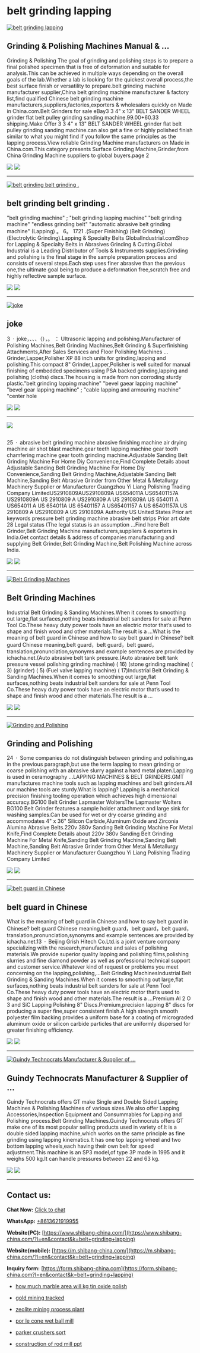 # belt grinding lapping

<a href="https://swt.shibang-china.com/?l=en&img&k=belt+grinding+lapping" target="_blank">![belt grinding lapping](http://static.shibang-china.com/all-800x300/71.jpg)</a>

## Grinding &amp; Polishing Machines Manual &amp; …
Grinding &amp; Polishing The goal of grinding and polishing steps is to prepare a final polished specimen that is free of deformation and suitable for analysis.This can be achieved in multiple ways depending on the overall goals of the lab.Whether a lab is looking for the quickest overall process,the best surface finish or versatility to prepare.belt grinding machine manufacturer supplier,China belt grinding machine manufacturer &amp; factory list,find qualified Chinese belt grinding machine manufacturers,suppliers,factories,exporters &amp; wholesalers quickly on Made in China.com.Belt Grinders for sale eBay3 3 4&quot; x 13&quot; BELT SANDER WHEEL grinder flat belt pulley grinding sanding machine.$99.00 +$60.33 shipping.Make Offer 3 3 4&quot; x 13&quot; BELT SANDER WHEEL grinder flat belt pulley grinding sanding machine.can also get a fine or highly polished finish similar to what you might find if you follow the same principles as the lapping process.View reliable Grinding Machine manufacturers on Made in China.com.This category presents Surface Grinding Machine,Grinder,from China Grinding Machine suppliers to global buyers.page 2


<a href="https://whatsapp.shibangsoft.com/WhatsApp.php" target="_blank" title="WhatsApp">![](http://static.shibang-china.com/icon/whatsapp.png)</a> <a href="https://swt.shibang-china.com/?l=en&icon&k=belt+grinding+lapping" target="_blank">![](http://static.shibang-china.com/icon/chat-en.png)</a>

---

<a href="https://swt.shibang-china.com/?l=en&img&k=belt+grinding+lapping" target="_blank">![belt grinding belt grinding .](http://static.shibang-china.com/all-800x300/752.jpg)</a>

## belt grinding belt grinding .
&quot;belt grinding machine&quot; ; &quot;belt grinding lapping machine&quot; &quot;belt grinding machine&quot; &quot;endless grinding belt&quot; &quot;automatic abrasive belt grinding machine&quot; (Lapping) 。 6。 1721 .(Super Finishing) (Belt Grinding) (Electrolytic Grinding).Lapping &amp; Specialty Belts GlobalIndustrial.comShop for Lapping &amp; Specialty Belts in Abrasives Grinding &amp; Cutting.Global Industrial is a Leading Distributor of Tools &amp; Instruments supplies.Grinding and polishing is the final stage in the sample preparation process and consists of several steps.Each step uses finer abrasive than the previous one,the ultimate goal being to produce a deformation free,scratch free and highly reflective sample surface.


<a href="https://whatsapp.shibangsoft.com/WhatsApp.php" target="_blank" title="WhatsApp">![](http://static.shibang-china.com/icon/whatsapp.png)</a> <a href="https://swt.shibang-china.com/?l=en&icon&k=belt+grinding+lapping" target="_blank">![](http://static.shibang-china.com/icon/chat-en.png)</a>

---

<a href="https://swt.shibang-china.com/?l=en&img&k=belt+grinding+lapping" target="_blank">![joke](http://static.shibang-china.com/all-800x300/238.jpg)</a>

## joke
3&ensp;&#0183;&ensp;joke，、、、（），。 ： Ultrasonic lapping and polishing.Manufacturer of Polishing Machines,Belt Grinding Machines,Belt Grinding &amp; Superfinishing Attachments,After Sales Services and Floor Polishing Machines …Grinder,Lapper,Polisher XP 88 inch units for grinding,lapping and polishing.This compact 8&quot; Grinder,Lapper,Polisher is well suited for manual finishing of embedded specimens using PSA backed grinding,lapping and polishing (cloths) discs.The housing is made from non corroding sturdy plastic.&quot;belt grinding lapping machine&quot; &quot;bevel gaear lapping machine&quot; &quot;bevel gear lapping machine&quot; ; &quot;cable lapping and armouring machine&quot; &quot;center hole


<a href="https://whatsapp.shibangsoft.com/WhatsApp.php" target="_blank" title="WhatsApp">![](http://static.shibang-china.com/icon/whatsapp.png)</a> <a href="https://swt.shibang-china.com/?l=en&icon&k=belt+grinding+lapping" target="_blank">![](http://static.shibang-china.com/icon/chat-en.png)</a>

---

<a href="https://swt.shibang-china.com/?l=en&img&k=belt+grinding+lapping" target="_blank">![](http://static.shibang-china.com/all-800x300/924.jpg)</a>

## 
25&ensp;&#0183;&ensp;abrasive belt grinding machine abrasive finishing machine air drying machine air shot blast machine.gear teeth lapping machine gear tooth chamfering machine gear tooth grinding machine.Adjustable Sanding Belt Grinding Machine For Home Diy Convenience,Find Complete Details about Adjustable Sanding Belt Grinding Machine For Home Diy Convenience,Sanding Belt Grinding Machine,Adjustable Sanding Belt Machine,Sanding Belt Abrasive Grinder from Other Metal &amp; Metallurgy Machinery Supplier or Manufacturer Guangzhou Yi Liang Polishing Trading Company LimitedUS2910809AUS2910809A US654011A US65401157A US2910809A US 2910809 A US2910809 A US 2910809A US 654011 A US654011 A US 654011A US 65401157 A US65401157 A US 65401157A US 2910809 A US2910809 A US 2910809A Authority US United States Prior art keywords pressure belt grinding machine abrasive belt strips Prior art date 28 Legal status (The legal status is an assumption …Find here Belt Grinder,Belt Grinding Machine manufacturers,suppliers &amp; exporters in India.Get contact details &amp; address of companies manufacturing and supplying Belt Grinder,Belt Grinding Machine,Belt Polishing Machine across India.


<a href="https://whatsapp.shibangsoft.com/WhatsApp.php" target="_blank" title="WhatsApp">![](http://static.shibang-china.com/icon/whatsapp.png)</a> <a href="https://swt.shibang-china.com/?l=en&icon&k=belt+grinding+lapping" target="_blank">![](http://static.shibang-china.com/icon/chat-en.png)</a>

---

<a href="https://swt.shibang-china.com/?l=en&img&k=belt+grinding+lapping" target="_blank">![Belt Grinding Machines](http://static.shibang-china.com/all-800x300/978.jpg)</a>

## Belt Grinding Machines
Industrial Belt Grinding &amp; Sanding Machines.When it comes to smoothing out large,flat surfaces,nothing beats industrial belt sanders for sale at Penn Tool Co.These heavy duty power tools have an electric motor that’s used to shape and finish wood and other materials.The result is a …What is the meaning of belt guard in Chinese and how to say belt guard in Chinese? belt guard Chinese meaning,belt guard，belt guard，belt guard，translation,pronunciation,synonyms and example sentences are provided by ichacha.net.(Auto abrasive belt tank pressure.(Auto abrasive belt tank pressure vessel polishing grinding machine) ( 16) (stone grinding machine) ( 3) (grinder) ( 5) (Fuel valve lapping machine) ( 17)Industrial Belt Grinding &amp; Sanding Machines.When it comes to smoothing out large,flat surfaces,nothing beats industrial belt sanders for sale at Penn Tool Co.These heavy duty power tools have an electric motor that’s used to shape and finish wood and other materials.The result is a …


<a href="https://whatsapp.shibangsoft.com/WhatsApp.php" target="_blank" title="WhatsApp">![](http://static.shibang-china.com/icon/whatsapp.png)</a> <a href="https://swt.shibang-china.com/?l=en&icon&k=belt+grinding+lapping" target="_blank">![](http://static.shibang-china.com/icon/chat-en.png)</a>

---

<a href="https://swt.shibang-china.com/?l=en&img&k=belt+grinding+lapping" target="_blank">![Grinding and Polishing](http://static.shibang-china.com/all-800x300/1045.jpg)</a>

## Grinding and Polishing
24&ensp;&#0183;&ensp;Some companies do not distinguish between grinding and polishing,as in the previous paragraph,but use the term lapping to mean grinding or coarse polishing with an abrasive slurry against a hard metal platen.Lapping is used in ceramography …LAPPING MACHINES &amp; BELT GRINDERS.GMT manufactures machine tools such as lapping machines and belt grinders.All our machine tools are sturdy.What is lapping? Lapping is a mechanical precision finishing tooling operation which achieves high dimensional accuracy.BG100 Belt Grinder Lapmaster WoltersThe Lapmaster Wolters BG100 Belt Grinder features a sample holder attachment and large sink for washing samples.Can be used for wet or dry coarse grinding and accommodates 4&quot; x 36&quot; Silicon Carbide,Aluminum Oxide and Zirconia Alumina Abrasive Belts.220v 380v Sanding Belt Grinding Machine For Metal Knife,Find Complete Details about 220v 380v Sanding Belt Grinding Machine For Metal Knife,Sanding Belt Grinding Machine,Sanding Belt Machine,Sanding Belt Abrasive Grinder from Other Metal &amp; Metallurgy Machinery Supplier or Manufacturer Guangzhou Yi Liang Polishing Trading Company Limited


<a href="https://whatsapp.shibangsoft.com/WhatsApp.php" target="_blank" title="WhatsApp">![](http://static.shibang-china.com/icon/whatsapp.png)</a> <a href="https://swt.shibang-china.com/?l=en&icon&k=belt+grinding+lapping" target="_blank">![](http://static.shibang-china.com/icon/chat-en.png)</a>

---

<a href="https://swt.shibang-china.com/?l=en&img&k=belt+grinding+lapping" target="_blank">![belt guard in Chinese](http://static.shibang-china.com/all-800x300/1306.jpg)</a>

## belt guard in Chinese
What is the meaning of belt guard in Chinese and how to say belt guard in Chinese? belt guard Chinese meaning,belt guard，belt guard，belt guard，translation,pronunciation,synonyms and example sentences are provided by ichacha.net.13&ensp;&#0183;&ensp;Beijing Grish Hitech Co.Ltd.is a joint venture company specializing with the research,manufacture and sales of polishing materials.We provide superior quality lapping and polishing films,polishing slurries and fine diamond powder as well as professional technical support and customer service.Whatever kind of request or problems you meet concerning on the lapping,polishing,…Belt Grinding MachinesIndustrial Belt Grinding &amp; Sanding Machines.When it comes to smoothing out large,flat surfaces,nothing beats industrial belt sanders for sale at Penn Tool Co.These heavy duty power tools have an electric motor that’s used to shape and finish wood and other materials.The result is a …Premium Al 2 O 3 and SiC Lapping Polishing 8&quot; Discs.Premium,precision lapping 8&quot; discs for producing a super fine,super consistent finish.A high strength smooth polyester film backing provides a uniform base for a coating of micrograded aluminum oxide or silicon carbide particles that are uniformly dispersed for greater finishing efficiency.


<a href="https://whatsapp.shibangsoft.com/WhatsApp.php" target="_blank" title="WhatsApp">![](http://static.shibang-china.com/icon/whatsapp.png)</a> <a href="https://swt.shibang-china.com/?l=en&icon&k=belt+grinding+lapping" target="_blank">![](http://static.shibang-china.com/icon/chat-en.png)</a>

---

<a href="https://swt.shibang-china.com/?l=en&img&k=belt+grinding+lapping" target="_blank">![Guindy Technocrats Manufacturer &amp; Supplier of …](http://static.shibang-china.com/all-800x300/291.jpg)</a>

## Guindy Technocrats Manufacturer &amp; Supplier of …
Guindy Technocrats offers GT make Single and Double Sided Lapping Machines &amp; Polishing Machines of various sizes.We also offer Lapping Accessories,lnspection Equipment and Consummables for Lapping and Polishing process.Belt Grinding Machines.Guindy Technocrats offers GT make one of its most popular selling products used in variety of.It is a double sided lapping machine,which works on the same principle as fine grinding using lapping kinematics.It has one top lapping wheel and two bottom lapping wheels,each having their own belt for speed adjustment.This machine is an SP3 model,of type 3P made in 1995 and it weighs 500 kg.It can handle pressures between 22 and 63 kg.

<a href="https://whatsapp.shibangsoft.com/WhatsApp.php" target="_blank" title="WhatsApp">![](http://static.shibang-china.com/icon/whatsapp.png)</a> <a href="https://swt.shibang-china.com/?l=en&icon&k=belt+grinding+lapping" target="_blank">![](http://static.shibang-china.com/icon/chat-en.png)</a>

---
## Contact us:

**Chat Now:** [Click to chat](https://swt.shibang-china.com?l=en&contact&k=belt+grinding+lapping)

**WhatsApp:**  [+8613621919955](https://whatsapp.shibangsoft.com/WhatsApp.php)

**Website(PC):** [https://www.shibang-china.com/](https://www.shibang-china.com/?l=en&contact&k=belt+grinding+lapping)

**Website(mobile):** [https://m.shibang-china.com/](https://m.shibang-china.com/?l=en&contact&k=belt+grinding+lapping)

**Inquiry form:** [https://form.shibang-china.com](https://form.shibang-china.com?l=en&contact&k=belt+grinding+lapping)

* [how much marble area will kg tin oxide polish](../144/how%20much%20marble%20area%20will%20kg%20tin%20oxide%20polish.md)

* [gold mining tracked](../141/gold%20mining%20tracked.md)

* [zeolite mining process plant](../146/zeolite%20mining%20process%20plant.md)

* [por le cone wet ball mill](../150/por%20le%20cone%20wet%20ball%20mill.md)

* [parker crushers sort](../148/parker%20crushers%20sort.md)

* [construction of rod mill ppt](../147/construction%20of%20rod%20mill%20ppt.md)